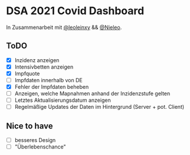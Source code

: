 # DSA 2021 Covid Dashboard

In Zusammenarbeit mit [@leoleinxy](https://github.com/leoleinxy) && [@Nieleo](https://github.com/Nieleo).

## ToDO
- [x] Inzidenz anzeigen
- [x] Intensivbetten anzeigen
- [x] Impfquote
- [ ] Impfdaten innerhalb von DE
- [x] Fehler der Impfdaten beheben
- [ ] Anzeigen, welche Mapnahmen anhand der Inzidenzstufe gelten
- [ ] Letztes Aktualisierungsdatum anzeigen
- [ ] Regelmäßige Updates der Daten im Hintergrund (Server + pot. Client)

## Nice to have
- [ ] besseres Design
- [ ] "Überlebenschance"

